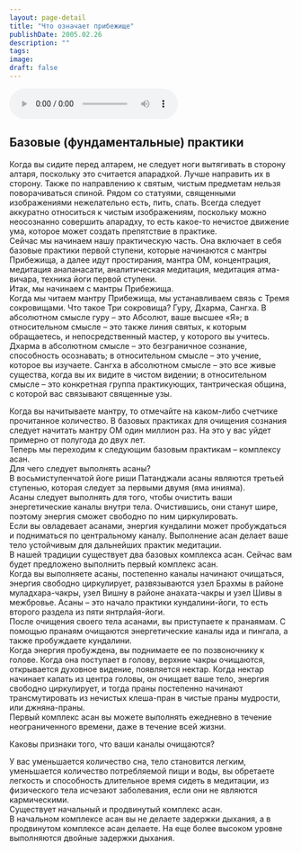 ```yaml
---
layout: page-detail
title: "Что означает прибежище"
publishDate: 2005.02.26
description: ""
tags:
image:
draft: false
---
```


<audio title="2005.02.26 - Что означает прибежище.mp3" src="https://filer-api.advayta.org/v1.0/public/files/75624" controls=""></audio>

## **Базовые (фундаментальные) практики**
 Когда вы сидите перед алтарем, не следует ноги вытягивать в сторону алтаря, поскольку это считается апарадхой. Лучше направить их в сторону. Также по направлению к святым, чистым предметам нельзя поворачиваться спиной. Рядом со статуями, священными изображениями нежелательно есть, пить, спать. Всегда следует аккуратно относиться к чистым изображениям, поскольку можно неосознанно совершить апарадху, то есть какое-то нечистое движение ума, которое может создать препятствие в практике.   
 Сейчас мы начинаем нашу практическую часть. Она включает в себя базовые практики первой ступени, которые начинаются с мантры Прибежища, а далее идут простирания, мантра ОМ, концентрация, медитация анапанасати, аналитическая медитация, медитация атма-вичара, техника йоги первой ступени.   
 Итак, мы начинаем с мантры Прибежища.   
 Когда мы читаем мантру Прибежища, мы устанавливаем связь с Тремя сокровищами. Что такое Три сокровища? Гуру, Дхарма, Сангха. В абсолютном смысле гуру – это Абсолют, ваше высшее «Я»; в относительном смысле – это также линия святых, к которым обращаетесь, и непосредственный мастер, у которого вы учитесь. Дхарма в абсолютном смысле – это безграничное сознание, способность осознавать; в относительном смысле – это учение, которое вы изучаете. Сангха в абсолютном смысле – это все живые существа, когда вы их видите в чистом видении; в относительном смысле – это конкретная группа практикующих, тантрическая община, с которой вас связывают священные узы.   
  
  
 Когда вы начитываете мантру, то отмечайте на каком-либо счетчике прочитанное количество. В базовых практиках для очищения сознания следует начитать мантру ОМ один миллион раз. На это у вас уйдет примерно от полугода до двух лет.   
 Теперь мы переходим к следующим базовым практикам – комплексу асан.   
 Для чего следует выполнять асаны?   
 В восьмиступенчатой йоге риши Патанджали асаны являются третьей ступенью, которая следует за первыми двумя (яма инияма).   
 Асаны следует выполнять для того, чтобы очистить ваши энергетические каналы внутри тела. Очистившись, они станут шире, поэтому энергия сможет свободно по ним циркулировать.   
 Если вы овладевает асанами, энергия кундалини может пробуждаться и подниматься по центральному каналу. Выполнение асан делает ваше тело устойчивым для дальнейших практик медитации.   
 В нашей традиции существует два базовых комплекса асан. Сейчас вам будет предложено выполнить первый комплекс асан.   
 Когда вы выполняете асаны, постепенно каналы начинают очищаться, энергия свободно циркулирует, развязываются узел Брахмы в районе муладхара-чакры, узел Вишну в районе анахата-чакры и узел Шивы в межбровье. Асаны – это начало практики кундалини-йоги, то есть второго раздела из пяти янтрлайя-йоги.   
 После очищения своего тела асанами, вы приступаете к пранаямам. С помощью пранаям очищаются энергетические каналы ида и пингала, а также пробуждаете кундалини.   
 Когда энергия пробуждена, вы поднимаете ее по позвоночнику к голове. Когда она поступает в голову, верхние чакры очищаются, открывается духовное видение, появляется нектар. Когда нектар начинает капать из центра головы, он очищает ваше тело, энергия свободно циркулирует, и тогда праны постепенно начинают трансмутировать из нечистых клеша-пран в чистые праны мудрости, или джняна-праны.   
 Первый комплекс асан вы можете выполнять ежедневно в течение неограниченного времени, даже в течение всей жизни.   
  
 Каковы признаки того, что ваши каналы очищаются?

  
 У вас уменьшается количество сна, тело становится легким, уменьшается количество потребляемой пищи и воды, вы обретаете легкость и способность длительное время сидеть в медитации, из физического тела исчезают заболевания, если они не являются кармическими.   
 Существует начальный и продвинутый комплекс асан.   
 В начальном комплексе асан вы не делаете задержки дыхания, а в продвинутом комплексе асан делаете. На еще более высоком уровне выполняются двойные задержки дыхания.   

  
